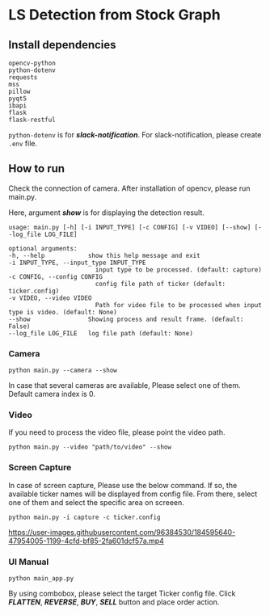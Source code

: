 # LS Detection from Stock Graph

## Install dependencies
    opencv-python
    python-dotenv
    requests
    mss
    pillow
    pyqt5
    ibapi
    flask
    flask-restful
`python-dotenv` is for **_slack-notification_**. For slack-notification, please create `.env` file.

## How to run
Check the connection of camera.
After installation of opencv, please run main.py.

Here, argument **_show_** is for displaying the detection result.

    usage: main.py [-h] [-i INPUT_TYPE] [-c CONFIG] [-v VIDEO] [--show] [--log_file LOG_FILE]

    optional arguments:
    -h, --help            show this help message and exit
    -i INPUT_TYPE, --input_type INPUT_TYPE
                            input type to be processed. (default: capture)
    -c CONFIG, --config CONFIG
                            config file path of ticker (default: ticker.config)
    -v VIDEO, --video VIDEO
                            Path for video file to be processed when input type is video. (default: None)
    --show                Showing process and result frame. (default: False)
    --log_file LOG_FILE   log file path (default: None)

### Camera
```commandline
python main.py --camera --show
```
In case that several cameras are available, Please select one of them. Default camera index is 0.
 
### Video
If you need to process the video file, please point the video path.
```commandline
python main.py --video "path/to/video" --show
```
### Screen Capture
In case of screen capture, Please use the below command. If so, the available ticker names will be displayed from config file. From there, select one of them and select the specific area on screeen.
```commandline
python main.py -i capture -c ticker.config
```

https://user-images.githubusercontent.com/96384530/184595640-47954005-1199-4cfd-bf85-2fa601dcf57a.mp4

### UI Manual 
```
python main_app.py
```
By using combobox, please select the target Ticker config file. 
Click _**FLATTEN**_, **_REVERSE_**, **_BUY_**, **_SELL_** button and place order action. 